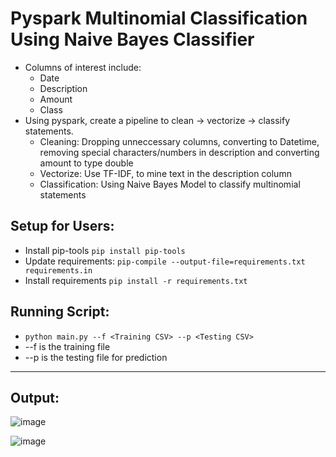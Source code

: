 <h1> Pyspark Multinomial Classification Using Naive Bayes Classifier</h1>

- Columns of interest include: 
  - Date
  - Description
  - Amount
  - Class
- Using pyspark, create a pipeline to clean -> vectorize -> classify statements. 
  - Cleaning: Dropping unneccessary columns, converting to Datetime, removing special characters/numbers in description and converting amount to type double
  - Vectorize: Use TF-IDF, to mine text in the description column
  - Classification: Using Naive Bayes Model to classify multinomial statements
  

<h2>Setup for Users:</h2>

- Install pip-tools `pip install pip-tools`
- Update requirements: `pip-compile --output-file=requirements.txt requirements.in`
- Install requirements `pip install -r requirements.txt`

<h2>Running Script:</h2>

- `python main.py --f <Training CSV> --p <Testing CSV>`
- --f is the training file 
- --p is the testing file for prediction


-------
<h2>Output:</h2>

![image](https://user-images.githubusercontent.com/101682684/234975681-7a6068af-6db6-4bdc-babf-4030c712c263.png)

![image](https://user-images.githubusercontent.com/101682684/234975842-26396403-5298-4c4e-8392-ca6ec615b9ec.png)


